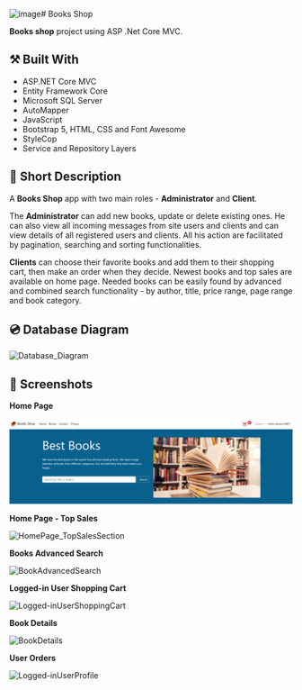 <img width="647" alt="image" src="https://github.com/user-attachments/assets/0982f4ea-aa6d-47d9-ab53-cf61a3ea0434"># Books Shop

**Books shop** project using ASP .Net Core MVC.

## :hammer_and_pick: Built With

- ASP.NET Core MVC
- Entity Framework Core
- Microsoft SQL Server
- AutoMapper
- JavaScript
- Bootstrap 5, HTML, CSS and Font Awesome
- StyleCop
- Service and Repository Layers

## :bookmark_tabs: Short Description

A **Books Shop** app with two main roles - **Administrator** and **Client**.

The **Administrator** can add new books, update or delete existing ones. He can also view all incoming messages from site users and clients and can view details of all registered users and clients. All his action are facilitated by pagination, searching and sorting functionalities.

**Clients** can choose their favorite books and add them to their shopping cart, then make an order when they decide. Newest books and top sales are available on home page. Needed books can be easily found by advanced and combined search functionality - by author, title, price range, page range and book category.


## :cd: Database Diagram

![Database_Diagram](https://github.com/DimoSlavov/BookShop/tree/main/BookShop-master/BooksShop/wwwroot/images/database.png)

## :camera_flash: Screenshots

**Home Page**

![HomePage](BookShop-master/BooksShop/wwwroot/images/homepage.png)

**Home Page - Top Sales**

![HomePage_TopSalesSection](https://github.com/DimoSlavov/BookShop/tree/main/BookShop-master/BooksShop/wwwroot/images/top-sales.png)

**Books Advanced Search**

![BookAdvancedSearch](https://github.com/DimoSlavov/BookShop/tree/main/BookShop-master/BooksShop/wwwroot/images/list.png)

**Logged-in User Shopping Cart**

![Logged-inUserShoppingCart](https://github.com/DimoSlavov/BookShop/tree/main/BookShop-master/BooksShop/wwwroot/images/cart.png)

**Book Details**

![BookDetails](https://github.com/DimoSlavov/BookShop/tree/main/BookShop-master/BooksShop/wwwroot/images/details.png)

**User Orders**

![Logged-inUserProfile](https://github.com/DimoSlavov/BookShop/tree/main/BookShop-master/BooksShop/wwwroot/images/orders.png)

